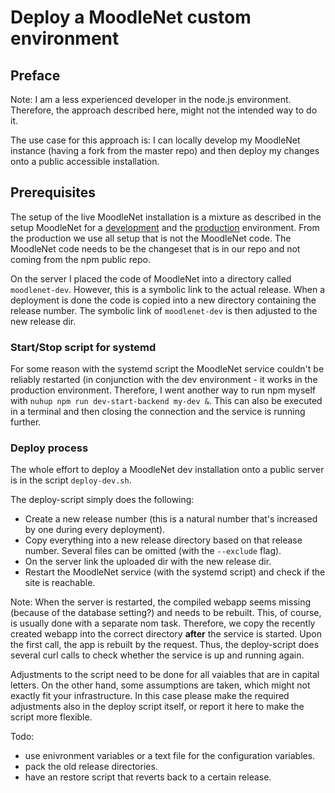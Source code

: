 # Deploy a MoodleNet custom environment

## Preface

Note: I am a less experienced developer in the node.js environment. Therefore,
the approach described here, might not the intended way to do it.

The use case for this approach is: I can locally develop my MoodleNet
instance (having a fork from the master repo) and then deploy my changes
onto a public accessible installation.

## Prerequisites

The setup of the live MoodleNet installation is a mixture as described in
the setup MoodleNet for a [development](docker_setup_dev.md) and the
[production](docker_setup.md) environment. From the production we use all
setup that is not the MoodleNet code. The MoodleNet code needs to be the changeset
that is in our repo and not coming from the npm public repo.

On the server I placed the code of MoodleNet into a directory called `moodlenet-dev`.
However, this is a symbolic link to the actual release. When a deployment is done
the code is copied into a new directory containing the release number. The symbolic
link of `moodlenet-dev` is then adjusted to the new release dir.

### Start/Stop script for systemd

For some reason with the systemd script the MoodleNet service couldn't be reliably restarted (in
conjunction with the dev environment - it works in the production environment.
Therefore, I went another way to run npm myself with `nuhup npm run dev-start-backend my-dev &`.
This can also be executed in a terminal and then closing the connection and the service is running
further.

### Deploy process

The whole effort to deploy a MoodleNet dev installation onto a public server is in the script `deploy-dev.sh`.

The deploy-script simply does the following:
* Create a new release number (this is a natural number that's increased by one during every deployment).
* Copy everything into a new release directory based on that release number. Several files can be omitted
  (with the `--exclude` flag).
* On the server link the uploaded dir with the new release dir.
* Restart the MoodleNet service (with the systemd script) and check if the site is reachable.

Note: When the server is restarted, the compiled webapp seems missing (because of the database setting?) and
needs to be rebuilt. This, of course, is usually done with a separate nom task. Therefore, we copy the recently
created webapp into the correct directory **after** the service is started. Upon the first call, the app is rebuilt
by the request. Thus, the deploy-script does several curl calls to check whether the
service is up and running again.

Adjustments to the script need to be done for all vaiables that are in capital letters. On the other hand,
some assumptions are taken, which might not exactly fit your infrastructure. In this case please make the
required adjustments also in the deploy script itself, or report it here to make the script more flexible.

Todo:
* use enivronment variables or a text file for the configuration variables.
* pack the old release directories.
* have an restore script that reverts back to a certain release.
